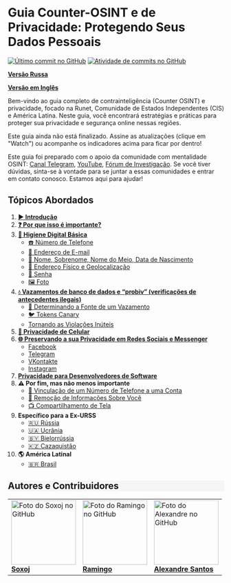 # Guia Counter-OSINT e de Privacidade: Protegendo Seus Dados Pessoais

[![Último commit no GitHub](https://img.shields.io/github/last-commit/alexandresantosal91/counter-osint-guide-pt-br?label=Última%20Commit&color=success)](https://github.com/alexandresantosal91/counter-osint-guide-pt-br/commits/main)
[![Atividade de commits no GitHub](https://img.shields.io/github/commit-activity/m/alexandresantosal91/counter-osint-guide-pt-br?color=yellow&label=Frequência%20de%20Atualização&color=success)](https://github.com/alexandresantosal91/counter-osint-guide-pt-br)

**[Versão Russa](https://github.com/soxoj/counter-osint-guide-ru)** 

**[Versão em Inglês](https://github.com/soxoj/counter-osint-guide-en)**

Bem-vindo ao guia completo de contrainteligência (Counter OSINT) e privacidade, focado na Runet, Comunidade de Estados Independentes (CIS) e América Latina. Neste guia, você encontrará estratégias e práticas para proteger sua privacidade e segurança online nessas regiões.

Este guia ainda não está finalizado. Assine as atualizações (clique em "Watch") ou acompanhe os indicadores acima para ficar por dentro!

Este guia foi preparado com o apoio da comunidade com mentalidade OSINT: [Canal Telegram](https://t.me/osint_mindset), [YouTube](https://www.youtube.com/@osint_mindset), [Fórum de Investigação](https://t.me/+GMxoDCvLO0k0MWRi). Se você tiver dúvidas, sinta-se à vontade para se juntar a essas comunidades e entrar em contato conosco. Estamos aqui para ajudar!

## Tópicos Abordados

1. [**▶️ Introdução**](pages/other-pages/01-introducao.md)
2. [**❓ Por que isso é importante?**](pages/other-pages/02-por-que-e-importante.md)
3. [**🛁 Higiene Digital Básica**](pages/other-pages/03-higiene-digital.md)
    - [☎️ Número de Telefone](pages/other-pages/04-telefone.md)
    - [📧 Endereço de E-mail](pages/other-pages/05.mail.md)
    - [📛 Nome, Sobrenome, Nome do Meio, Data de Nascimento](pages/other-pages/06-dados-pessoais.md)
    - [📍 Endereço Físico e Geolocalização](pages/other-pages/07-endereco-fisico.md)
    - [🔑 Senha](pages/other-pages/08-senha.md)
    - [🖼️ Foto](pages/other-pages/09-foto.md)
4. [**💧 Vazamentos de banco de dados e “probiv” (verificações de antecedentes ilegais)**](pages/other-pages/10-vazamentos-dados.md)
    - [🔎 Determinando a Fonte de um Vazamento](pages/other-pages/11-fonte-vazamentos.md)
    - [🐦 Tokens Canary](pages/other-pages/12-tokens-canary.md)
    - [Tornando as Violações Inúteis](pages/other-pages/13-violacoes-inuteis.md)
5. [**📱 Privacidade de Celular**](pages/other-pages/14-privacidade-celular.md)
6. [**🌐 Preservando a sua Privacidade em Redes Sociais e Messenger**](pages/other-pages/15-privacidade-rede-social.md)
    - [Facebook](pages/other-pages/16-facebook.md)
    - [Telegram](pages/other-pages/17-telegram.md)
    - [VKontakte](pages/other-pages/18-vkontakte.md)
    - [Instagram](pages/other-pages/19-instagram.md)
7. [**Privacidade para Desenvolvedores de Software**](pages/other-pages/20-privacidade-desenolvedores-software.md)
8. **⚠️ Por fim, mas não menos importante**
    - [🔗 Vinculação de um Número de Telefone a uma Conta](pages/other-pages/21-vinculacao-numero-telefone.md)
    - [🚫 Remoção de Informações Sobre Você](pages/other-pages/22-removendo-informacoes.md)
    - [📺 Compartilhamento de Tela](pages/other-pages/23-compartilhamento-tela.md)
9. **Específico para a Ex-URSS**
    - [🇷🇺 Rússia](pages/other-pages/24-russia.md)
    - [🇺🇦 Ucrânia](pages/other-pages/25-ucrania.md)
    - [🇧🇾 Bielorrússia](pages/other-pages/26')
    - [🇰🇿 Cazaquistão](pages/other-pages/27-cazaquistão.md)
10. **🌎 América Latinal**
    - [🇧🇷 Brasil]()

<h2 style="background-color: #F5F5F5;">Autores e Contribuidores</h2>

<table>

  <tr>
    <td>
      <a href="https://github.com/soxoj">
        <img src="https://avatars.githubusercontent.com/u/31013580?v=4" alt="Foto do Soxoj no GitHub" width="150px"/>
        <br><b>Soxoj</b>
      </a>
    </td>
    <td>
      <a href="https://github.com/soxoj">
        <img src="https://avatars.githubusercontent.com/u/28706121?v=4" alt="Foto do Ramingo no GitHub" width="150px"/>
        <br><b>Ramingo</b>
      </a>
    </td>
    <td>
      <a href="https://github.com/alexandresantosal91">
        <img src="https://avatars.githubusercontent.com/u/122564125?s=400&u=89b5e90a309d06830dcac867a6a5a8e2940ff693&v=4" alt="Foto do Alexandre no GitHub" width="150px"/>
        <br><b>Alexandre Santos</b>
      </a>
    </td>
  </tr>

</table>